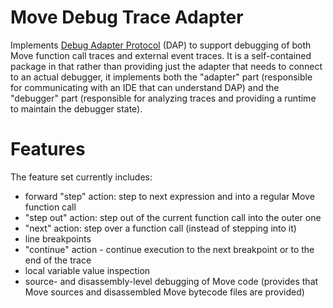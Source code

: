 # Move Debug Trace Adapter

Implements [Debug Adapter Protocol](https://microsoft.github.io/debug-adapter-protocol) (DAP) to support debugging of both Move function call traces and external event traces. It is a self-contained package in that rather than providing just the adapter that needs to connect to an actual debugger, it implements both the "adapter" part (responsible for communicating with an IDE that can understand DAP) and the "debugger" part (responsible for analyzing traces and providing a runtime to maintain the debugger state).

# Features

The feature set currently includes:
- forward "step" action: step to next expression and into a regular Move function call
- "step out" action: step out of the current function call into the outer one
- "next" action: step over a function call (instead of stepping into it)
- line breakpoints
- "continue" action - continue execution to the next breakpoint or to the end of the trace
- local variable value inspection
- source- and disassembly-level debugging of Move code (provides that Move sources and disassembled Move bytecode files are provided)
